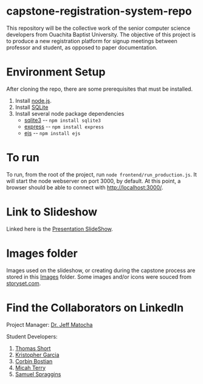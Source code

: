 # capstone-registration-system-repo
This repository will be the collective work of the senior computer science developers from Ouachita Baptist University. The objective of this project is to produce a new registration platform for signup meetings between professor and student, as opposed to paper documentation.

# Environment Setup

After cloning the repo, there are some prerequisites that must be installed.
1. Install [node.js](https://nodejs.org/en/download/package-manager).
2. Install [SQLite](https://www.sqlite.org/download.html)
3. Install several node package dependencies
    * [sqlite3](https://www.npmjs.com/package/sqlite3) -- `npm install sqlite3`
    * [express](https://expressjs.com/en/starter/installing.html) -- `npm install express`
    * [ejs](https://ejs.co/) -- `npm install ejs`

# To run

To run, from the root of the project, run `node frontend/run_production.js`.  It will start
the node webserver on port 3000, by default.  At this point, a browser should be
able to connect with [http://localhost:3000/](http://localhost:3000/).

# Link to Slideshow
Linked here is the [Presentation SlideShow](https://docs.google.com/presentation/d/1Qg_DJJo0jO1nH51D9YN4_5Ac8eKq8Ic_d7lh0bTSTfg/edit?usp=sharing).

# Images folder
Images used on the slideshow, or creating during the capstone process are stored in
this [Images](https://github.com/TSonGit/capstone-registration-system-repo/tree/main/images/Capstone%20Images) folder. Some images and/or icons were souced from [storyset.com](https://storyset.com/online).

# Find the Collaborators on LinkedIn
Project Manager:
[Dr. Jeff Matocha](https://www.linkedin.com/in/jeffmatocha/)

Student Developers:
1. [Thomas Short](https://www.linkedin.com/in/thomas-short-42380423b/)
2. [Kristopher Garcia](https://www.linkedin.com/in/kristopher-garcia-8215b924b/)
3. [Corbin Bostian](https://www.linkedin.com/in/corbin-bostian-62b512232/)
4. [Micah Terry](https://www.linkedin.com/in/micah-terry-00582524a/)
5. [Samuel Spraggins](https://www.linkedin.com/in/samuel-spraggins-679192233/)